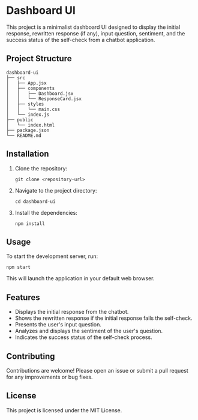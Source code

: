 # Dashboard UI

This project is a minimalist dashboard UI designed to display the initial response, rewritten response (if any), input question, sentiment, and the success status of the self-check from a chatbot application.

## Project Structure

```
dashboard-ui
├── src
│   ├── App.jsx
│   ├── components
│   │   ├── Dashboard.jsx
│   │   └── ResponseCard.jsx
│   ├── styles
│   │   └── main.css
│   └── index.js
├── public
│   └── index.html
├── package.json
└── README.md
```

## Installation

1. Clone the repository:
   ```
   git clone <repository-url>
   ```
2. Navigate to the project directory:
   ```
   cd dashboard-ui
   ```
3. Install the dependencies:
   ```
   npm install
   ```

## Usage

To start the development server, run:
```
npm start
```

This will launch the application in your default web browser.

## Features

- Displays the initial response from the chatbot.
- Shows the rewritten response if the initial response fails the self-check.
- Presents the user's input question.
- Analyzes and displays the sentiment of the user's question.
- Indicates the success status of the self-check process.

## Contributing

Contributions are welcome! Please open an issue or submit a pull request for any improvements or bug fixes.

## License

This project is licensed under the MIT License.